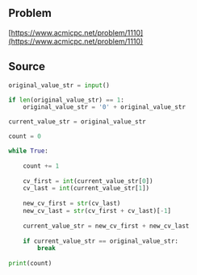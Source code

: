 ## Problem

[https://www.acmicpc.net/problem/1110](https://www.acmicpc.net/problem/1110)

## Source

```py
original_value_str = input()

if len(original_value_str) == 1:
    original_value_str = '0' + original_value_str

current_value_str = original_value_str

count = 0

while True:
    
    count += 1
    
    cv_first = int(current_value_str[0])
    cv_last = int(current_value_str[1])
    
    new_cv_first = str(cv_last)
    new_cv_last = str(cv_first + cv_last)[-1]
    
    current_value_str = new_cv_first + new_cv_last
    
    if current_value_str == original_value_str:
        break
        
print(count)
```